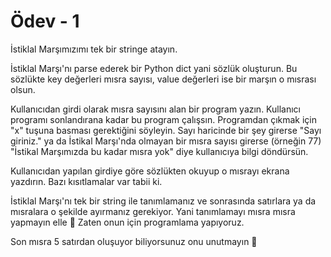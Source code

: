 # Ödev - 1

İstiklal Marşımızımı tek bir stringe atayın.

İstiklal Marşı'nı parse ederek bir Python dict yani sözlük oluşturun. Bu sözlükte key değerleri mısra sayısı, value değerleri ise bir marşın o mısrası olsun.

Kullanıcıdan girdi olarak mısra sayısını alan bir program yazın. Kullanıcı programı sonlandırana kadar bu program çalışsın. Programdan çıkmak için "x" tuşuna basması gerektiğini söyleyin. Sayı haricinde bir şey girerse "Sayı giriniz." ya da İstikal Marşı'nda olmayan bir mısra sayısı girerse (örneğin 77) "İstikal Marşımızda bu kadar mısra yok" diye kullanıcıya bilgi döndürsün.

Kullanıcıdan yapılan girdiye göre sözlükten okuyup o mısrayı ekrana yazdırın.
Bazı kısıtlamalar var tabii ki.

İstiklal Marşı'nı tek bir string ile tanımlamanız ve sonrasında satırlara ya da mısralara o şekilde ayırmanız gerekiyor. Yani tanımlamayı mısra mısra yapmayın elle :slightly_smiling_face: Zaten onun için programlama yapıyoruz.

Son mısra 5 satırdan oluşuyor biliyorsunuz onu unutmayın :slightly_smiling_face: